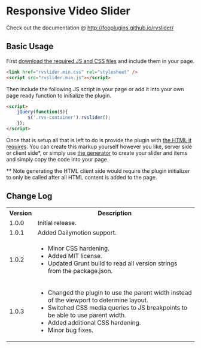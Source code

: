 # Responsive Video Slider #

Check out the documentation @ http://fooplugins.github.io/rvslider/

## Basic Usage ##

First [download the required JS and CSS files](http://fooplugins.github.io/rvslider/releases/rvslider.latest.zip) and include them in your page.
```html
<link href="rvslider.min.css" rel="stylesheet" />
<script src="rvslider.min.js"></script>
```

Then include the following JS script in your page or add it into your own page ready function to initialize the plugin.
```html
<script>
	jQuery(function($){
		$('.rvs-container').rvslider();
	});
</script>
```

Once that is setup all that is left to do is provide the plugin with [the HTML it requires](http://fooplugins.github.io/rvslider/docs/getting-started.html#html-structure). You can create this markup yourself however you like, server side or client side*, or simply use [the generator](http://fooplugins.github.io/rvslider/docs/generator.html) to create your slider and items and simply copy the code into your page.

** Note generating the HTML client side would require the plugin initializer to only be called after all HTML content is added to the page.  

## Change Log ##

<table>
<tr><th>Version</th><th>Description</th></tr>
<tr>
<td>1.0.0</td>
<td>Initial release.</td>
</tr>
<tr>
<td>1.0.1</td>
<td>Added Dailymotion support.</td>
</tr>
<tr>
<td>1.0.2</td>
<td>
<ul>
<li>Minor CSS hardening.</li>
<li>Added MIT license.</li>
<li>Updated Grunt build to read all version strings from the package.json.</li>
</ul>
</td>
</tr>
<tr>
<td>1.0.3</td>
<td>
<ul>
<li>Changed the plugin to use the parent width instead of the viewport to determine layout.</li>
<li>Switched CSS media queries to JS breakpoints to be able to use parent width.</li>
<li>Added additional CSS hardening.</li>
<li>Minor bug fixes.</li>
</ul>
</td>
</tr>
</table>